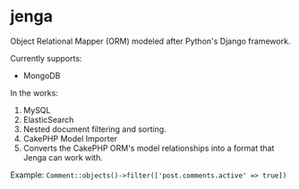 jenga
=====

Object Relational Mapper (ORM) modeled after Python's Django framework.

Currently supports:
- MongoDB

In the works:
1. MySQL
2. ElasticSearch
  1. Nested document filtering and sorting.
3. CakePHP Model Importer
  1. Converts the CakePHP ORM's model relationships into a format that Jenga can work with. 


Example:
```Comment::objects()->filter(['post.comments.active' => true])```
